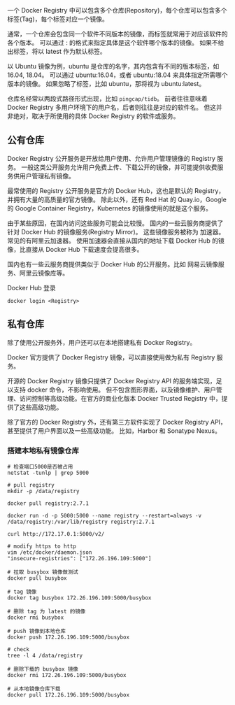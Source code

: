 一个 Docker Registry 中可以包含多个仓库(Repository)，每个仓库可以包含多个标签(Tag)，每个标签对应一个镜像。

通常，一个仓库会包含同一个软件不同版本的镜像，而标签就常用于对应该软件的各个版本。
可以通过 <Repository>:<Tag> 的格式来指定具体是这个软件哪个版本的镜像。
如果不给出标签，将以 latest 作为默认标签。

以 Ubuntu 镜像为例，ubuntu 是仓库的名字，其内包含有不同的版本标签，如 16.04, 18.04。
可以通过 ubuntu:16.04，或者 ubuntu:18.04 来具体指定所需哪个版本的镜像。
如果忽略了标签，比如 ubuntu，那将视为 ubuntu:latest。

仓库名经常以两段式路径形式出现，比如 `pingcap/tidb`。
前者往往意味着 Docker Registry 多用户环境下的用户名，后者则往往是对应的软件名。
但这并非绝对，取决于所使用的具体 Docker Registry 的软件或服务。

## 公有仓库

Docker Registry 公开服务是开放给用户使用、允许用户管理镜像的 Registry 服务。
一般这类公开服务允许用户免费上传、下载公开的镜像，并可能提供收费服务供用户管理私有镜像。

最常使用的 Registry 公开服务是官方的 Docker Hub，这也是默认的 Registry，并拥有大量的高质量的官方镜像。
除此以外，还有 Red Hat 的 Quay.io，Google 的 Google Container Registry，Kubernetes 的镜像使用的就是这个服务。

由于某些原因，在国内访问这些服务可能会比较慢。
国内的一些云服务商提供了针对 Docker Hub 的镜像服务(Registry Mirror)。
这些镜像服务被称为 加速器。常见的有阿里云加速器。
使用加速器会直接从国内的地址下载 Docker Hub 的镜像，比直接从 Docker Hub 下载速度会提高很多。

国内也有一些云服务商提供类似于 Docker Hub 的公开服务。比如 网易云镜像服务、阿里云镜像库等。

Docker Hub 登录

```shell script
docker login <Registry>
```

## 私有仓库

除了使用公开服务外，用户还可以在本地搭建私有 Docker Registry。

Docker 官方提供了 Docker Registry 镜像，可以直接使用做为私有 Registry 服务。

开源的 Docker Registry 镜像只提供了 Docker Registry API 的服务端实现，足以支持 docker 命令，不影响使用。
但不包含图形界面，以及镜像维护、用户管理、访问控制等高级功能。在官方的商业化版本 Docker Trusted Registry 中，提供了这些高级功能。

除了官方的 Docker Registry 外，还有第三方软件实现了 Docker Registry API，甚至提供了用户界面以及一些高级功能。
比如，Harbor 和 Sonatype Nexus。

### 搭建本地私有镜像仓库

```shell script
# 检查端口5000是否被占用
netstat -tunlp | grep 5000

# pull registry
mkdir -p /data/registry

docker pull registry:2.7.1

docker run -d -p 5000:5000 --name registry --restart=always -v /data/registry:/var/lib/registry registry:2.7.1
```

```shell script
curl http://172.17.0.1:5000/v2/

# modify https to http
vim /etc/docker/daemon.json
"insecure-registries": ["172.26.196.109:5000"]
```

```shell script
# 拉取 busybox 镜像做测试
docker pull busybox 

# tag 镜像
docker tag busybox 172.26.196.109:5000/busybox

# 删除 tag 为 latest 的镜像
docker rmi busybox

# push 镜像到本地仓库
docker push 172.26.196.109:5000/busybox

# check
tree -l 4 /data/registry

# 删除下载的 busybox 镜像
docker rmi 172.26.196.109:5000/busybox

# 从本地镜像仓库下载
docker pull 172.26.196.109:5000/busybox
```

